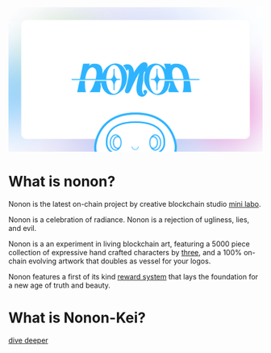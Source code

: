 ![Nonon](./img/nonon-banner.png)

# What is nonon? 

Nonon is the latest on-chain project by creative blockchain studio [mini labo](https://mini-labo.org).

Nonon is a celebration of radiance.
Nonon is a rejection of ugliness, lies, and evil.

Nonon is a an experiment in living blockchain art, featuring a 5000 piece collection of expressive hand crafted characters by [three](https://twitter.com/three________), and a 100% on-chain evolving artwork that
doubles as vessel for your logos.

Nonon features a first of its kind [reward system](./card.md) that lays the foundation for a new age of truth and beauty.

# What is Nonon-Kei?

[dive deeper](./nonon-kei-manifestum.md)
